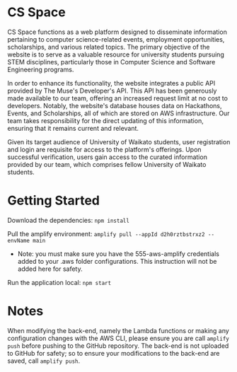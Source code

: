 # CS Space
CS Space functions as a web platform designed to disseminate information pertaining to computer science-related events, employment opportunities, scholarships, and various related topics. The primary objective of the website is to serve as a valuable resource for university students pursuing STEM disciplines, particularly those in Computer Science and Software Engineering programs.

In order to enhance its functionality, the website integrates a public API provided by The Muse's Developer's API. This API has been generously made available to our team, offering an increased request limit at no cost to developers. Notably, the website's database houses data on Hackathons, Events, and Scholarships, all of which are stored on AWS infrastructure. Our team takes responsibility for the direct updating of this information, ensuring that it remains current and relevant.

Given its target audience of University of Waikato students, user registration and login are requisite for access to the platform's offerings. Upon successful verification, users gain access to the curated information provided by our team, which comprises fellow University of Waikato students. 

# Getting Started
Download the dependencies: `npm install`

Pull the amplify environment: `amplify pull --appId d2h0rztbstrxz2 --envName main`

- Note: you must make sure you have the 555-aws-amplify credentials added to your .aws folder configurations. This instruction will not be added here for safety.

Run the application local: `npm start`

# Notes
When modifying the back-end, namely the Lambda functions or making any configuration changes with the AWS CLI, please ensure you are call `amplify push` before pushing to the GitHub repository. The back-end is not uploaded to GitHub for safety; so to ensure your modifications to the back-end are saved, call `amplify push`.
